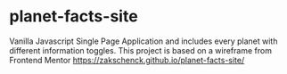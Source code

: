 # planet-facts-site
Vanilla Javascript Single Page Application and includes every planet with different information toggles. This project is based on a wireframe from Frontend Mentor
https://zakschenck.github.io/planet-facts-site/
